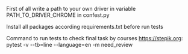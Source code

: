 First of all write a path to your own driver in variable PATH_TO_DRIVER_CHROME in confest.py


Install all packages according requirements.txt before run tests


Command to run tests to check final task by courses https://stepik.org: pytest -v --tb=line --language=en -m need_review
